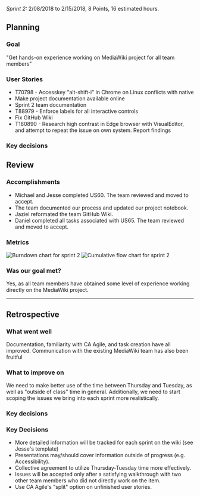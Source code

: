 *Sprint 2:* 2/08/2018 to 2/15/2018, 8 Points, 16 estimated hours.

## Planning

### Goal
"Get hands-on experience working on MediaWiki project for all team members"

### User Stories
- T70798 - Accesskey "alt-shift-i" in Chrome on Linux conflicts with native
- Make project documentation available online
- Sprint 2 team documentation
- T88979 - Enforce labels for all interactive controls
- Fix GitHub Wiki
- T180890 - Research high contrast in Edge browser with VisualEditor, and attempt to repeat the issue on own system. Report findings

### Key decisions

## Review

### Accomplishments
- Michael and Jesse completed US60. The team reviewed and moved to accept.
- The team documented our process and updated our project notebook.
- Jaziel reformated the team GitHub Wiki.
- Daniel completed all tasks associated with US65. The team reviewed and moved to accept.

### Metrics
![Burndown chart for sprint 2](http://chickencheetos.coffee/Pictures/IterationBurndown.png)
![Cumulative flow chart for sprint 2](http://chickencheetos.coffee/Pictures/CumulativeFlow.png)

### Was our goal met?
Yes, as all team members have obtained some level of experience working directly on the MediaWiki project.

***

## Retrospective

### What went well
Documentation, familiarity with CA Agile, and task creation have all improved.  Communication with the existing MediaWiki team has also been fruitful

### What to improve on
We need to make better use of the time between Thursday and Tuesday, as well as "outside of class" time in general.  Additionally, we need to start scoping the issues we bring into each sprint more realistically. 

### Key decisions

### Key Decisions

- More detailed information will be tracked for each sprint on the wiki (see Jesse's template)
- Presentations may/should cover information outside of progress (e.g. Accessibility).
- Collective agreement to utilize Thursday-Tuesday time more effectively.
- Issues will be accepted only after a satisfying walkthrough with two other team members who did not directly work on the item.
- Use CA Agile's "split" option on unfinished user stories.
